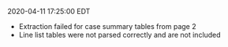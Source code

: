 2020-04-11 17:25:00 EDT


- Extraction failed for case summary tables from page 2
- Line list tables were not parsed correctly and are not included
